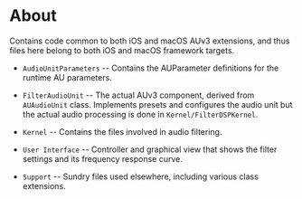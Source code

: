 # About

Contains code common to both iOS and macOS AUv3 extensions, and thus files here belong to both iOS and macOS
framework targets.

- `AudioUnitParameters` -- Contains the AUParameter definitions for the runtime AU parameters.

- `FilterAudioUnit` -- The actual AUv3 component, derived from `AUAudioUnit` class. Implements presets and
  configures the audio unit but the actual audio processing is done in `Kernel/FilterDSPKernel`.

- `Kernel` -- Contains the files involved in audio filtering.

- `User Interface` -- Controller and graphical view that shows the filter settings and its frequency response
  curve.

- `Support` -- Sundry files used elsewhere, including various class extensions.
